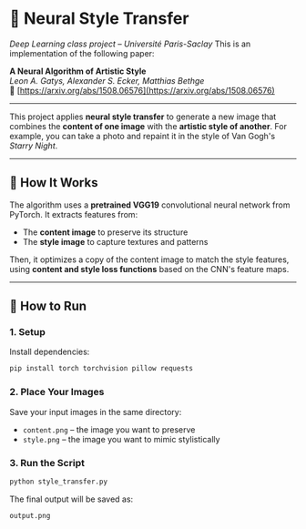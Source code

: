 
# 🎨 Neural Style Transfer

*Deep Learning class project – Université Paris-Saclay*
This is an implementation of the following paper:

**A Neural Algorithm of Artistic Style**  
*Leon A. Gatys, Alexander S. Ecker, Matthias Bethge*  
📄 [https://arxiv.org/abs/1508.06576](https://arxiv.org/abs/1508.06576)

---

This project applies **neural style transfer** to generate a new image that combines the **content of one image** with the **artistic style of another**. For example, you can take a photo and repaint it in the style of Van Gogh's *Starry Night*.

---

## 🧠 How It Works

The algorithm uses a **pretrained VGG19** convolutional neural network from PyTorch. It extracts features from:

- The **content image** to preserve its structure
- The **style image** to capture textures and patterns

Then, it optimizes a copy of the content image to match the style features, using **content and style loss functions** based on the CNN's feature maps.

---

## 🚀 How to Run

### 1. Setup

Install dependencies:
```bash
pip install torch torchvision pillow requests
```

### 2. Place Your Images

Save your input images in the same directory:
- `content.png` – the image you want to preserve
- `style.png` – the image you want to mimic stylistically

### 3. Run the Script

```bash
python style_transfer.py
```

The final output will be saved as:
```
output.png
```


